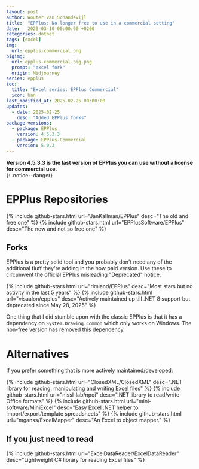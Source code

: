 ```yaml
---
layout: post
author: Wouter Van Schandevijl
title:  "EPPlus: No longer free to use in a commercial setting"
date:   2023-03-10 00:00:00 +0200
categories: dotnet
tags: [excel]
img:
  url: epplus-commercial.png
bigimg:
  url: epplus-commercial-big.png
  prompt: "excel fork"
  origin: Midjourney
series: epplus
toc:
  title: "Excel series: EPPlus Commercial"
  icon: ban
last_modified_at: 2025-02-25 00:00:00
updates:
  - date: 2025-02-25
    desc: "Added EPPlus forks"
package-versions:
  - package: EPPlus
    version: 4.5.3.3
  - package: EPPlus-Commercial
    version: 5.0.3
---
```



**Version 4.5.3.3 is the last version of EPPlus you can use without a license for commercial use.**  
{: .notice--danger}

<!--more-->

# EPPlus Repositories


{% include github-stars.html url="JanKallman/EPPlus" desc="The old and free one" %}
{% include github-stars.html url="EPPlusSoftware/EPPlus" desc="The new and not so free one" %}

## Forks

EPPlus is a pretty solid tool and you probably don't need any of the additional
fluff they're adding in the now paid version. Use these to circumvent the official
EPPlus misleading "Deprecated" notice.

{% include github-stars.html url="rimland/EPPlus" desc="Most stars but no activity in the last 5 years" %}
{% include github-stars.html url="visualon/epplus" desc="Actively maintained up till .NET 8 support but deprecated since May 28, 2025" %}

One thing that I did stumble upon with the classic EPPlus is that it has a dependency on `System.Drawing.Common`
which only works on Windows. The non-free version has removed this dependency.


# Alternatives

If you prefer something that is more actively maintained/developed:

{% include github-stars.html url="ClosedXML/ClosedXML" desc=".NET library for reading, manipulating and writing Excel files" %}
{% include github-stars.html url="nissl-lab/npoi" desc=".NET library to read/write Office formats" %}
{% include github-stars.html url="mini-software/MiniExcel" desc="Easy Excel .NET helper to import/export/template spreadsheets" %}
{% include github-stars.html url="mganss/ExcelMapper" desc="An Excel to object mapper." %}



## If you just need to read

{% include github-stars.html url="ExcelDataReader/ExcelDataReader" desc="Lightweight C# library for reading Excel files" %}
